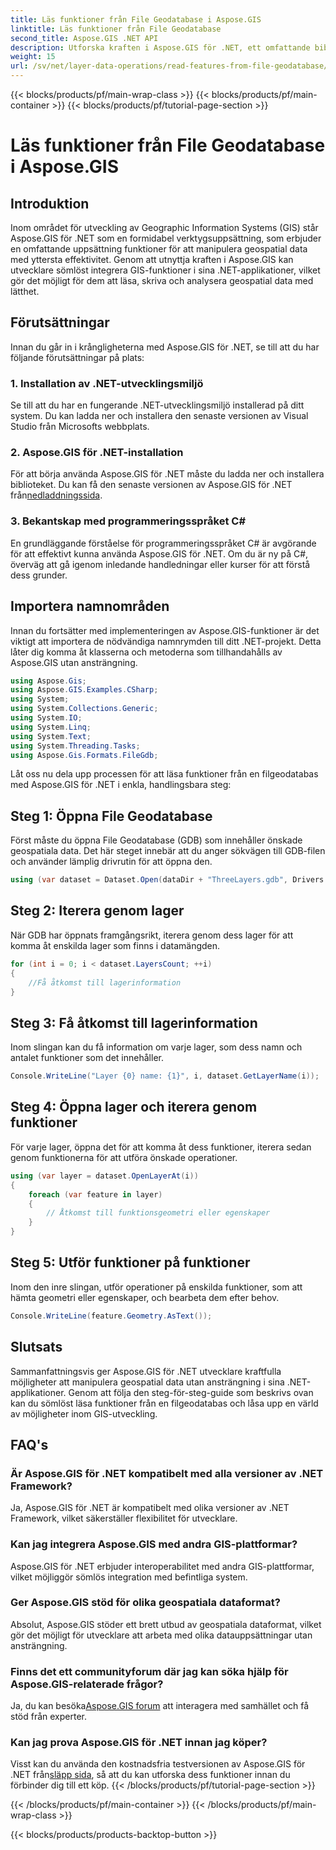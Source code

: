```yaml
---
title: Läs funktioner från File Geodatabase i Aspose.GIS
linktitle: Läs funktioner från File Geodatabase
second_title: Aspose.GIS .NET API
description: Utforska kraften i Aspose.GIS för .NET, ett omfattande bibliotek för geospatial data i .NET-applikationer. Läs, skriv och analysera geospatial data enkelt.
weight: 15
url: /sv/net/layer-data-operations/read-features-from-file-geodatabase/
---
```


{{< blocks/products/pf/main-wrap-class >}}
{{< blocks/products/pf/main-container >}}
{{< blocks/products/pf/tutorial-page-section >}}

# Läs funktioner från File Geodatabase i Aspose.GIS

## Introduktion
Inom området för utveckling av Geographic Information Systems (GIS) står Aspose.GIS för .NET som en formidabel verktygsuppsättning, som erbjuder en omfattande uppsättning funktioner för att manipulera geospatial data med yttersta effektivitet. Genom att utnyttja kraften i Aspose.GIS kan utvecklare sömlöst integrera GIS-funktioner i sina .NET-applikationer, vilket gör det möjligt för dem att läsa, skriva och analysera geospatial data med lätthet.
## Förutsättningar
Innan du går in i krångligheterna med Aspose.GIS för .NET, se till att du har följande förutsättningar på plats:
### 1. Installation av .NET-utvecklingsmiljö
Se till att du har en fungerande .NET-utvecklingsmiljö installerad på ditt system. Du kan ladda ner och installera den senaste versionen av Visual Studio från Microsofts webbplats.
### 2. Aspose.GIS för .NET-installation
 För att börja använda Aspose.GIS för .NET måste du ladda ner och installera biblioteket. Du kan få den senaste versionen av Aspose.GIS för .NET från[nedladdningssida](https://releases.aspose.com/gis/net/).
### 3. Bekantskap med programmeringsspråket C#
En grundläggande förståelse för programmeringsspråket C# är avgörande för att effektivt kunna använda Aspose.GIS för .NET. Om du är ny på C#, överväg att gå igenom inledande handledningar eller kurser för att förstå dess grunder.

## Importera namnområden
Innan du fortsätter med implementeringen av Aspose.GIS-funktioner är det viktigt att importera de nödvändiga namnrymden till ditt .NET-projekt. Detta låter dig komma åt klasserna och metoderna som tillhandahålls av Aspose.GIS utan ansträngning.

```csharp
using Aspose.Gis;
using Aspose.GIS.Examples.CSharp;
using System;
using System.Collections.Generic;
using System.IO;
using System.Linq;
using System.Text;
using System.Threading.Tasks;
using Aspose.Gis.Formats.FileGdb;
```

Låt oss nu dela upp processen för att läsa funktioner från en filgeodatabas med Aspose.GIS för .NET i enkla, handlingsbara steg:
## Steg 1: Öppna File Geodatabase
Först måste du öppna File Geodatabase (GDB) som innehåller önskade geospatiala data. Det här steget innebär att du anger sökvägen till GDB-filen och använder lämplig drivrutin för att öppna den.
```csharp
using (var dataset = Dataset.Open(dataDir + "ThreeLayers.gdb", Drivers.FileGdb))
```
## Steg 2: Iterera genom lager
När GDB har öppnats framgångsrikt, iterera genom dess lager för att komma åt enskilda lager som finns i datamängden.
```csharp
for (int i = 0; i < dataset.LayersCount; ++i)
{
    //Få åtkomst till lagerinformation
}
```
## Steg 3: Få åtkomst till lagerinformation
Inom slingan kan du få information om varje lager, som dess namn och antalet funktioner som det innehåller.
```csharp
Console.WriteLine("Layer {0} name: {1}", i, dataset.GetLayerName(i));
```
## Steg 4: Öppna lager och iterera genom funktioner
För varje lager, öppna det för att komma åt dess funktioner, iterera sedan genom funktionerna för att utföra önskade operationer.
```csharp
using (var layer = dataset.OpenLayerAt(i))
{
    foreach (var feature in layer)
    {
        // Åtkomst till funktionsgeometri eller egenskaper
    }
}
```
## Steg 5: Utför funktioner på funktioner
Inom den inre slingan, utför operationer på enskilda funktioner, som att hämta geometri eller egenskaper, och bearbeta dem efter behov.
```csharp
Console.WriteLine(feature.Geometry.AsText());
```

## Slutsats
Sammanfattningsvis ger Aspose.GIS för .NET utvecklare kraftfulla möjligheter att manipulera geospatial data utan ansträngning i sina .NET-applikationer. Genom att följa den steg-för-steg-guide som beskrivs ovan kan du sömlöst läsa funktioner från en filgeodatabas och låsa upp en värld av möjligheter inom GIS-utveckling.
## FAQ's
### Är Aspose.GIS för .NET kompatibelt med alla versioner av .NET Framework?
Ja, Aspose.GIS för .NET är kompatibelt med olika versioner av .NET Framework, vilket säkerställer flexibilitet för utvecklare.
### Kan jag integrera Aspose.GIS med andra GIS-plattformar?
Aspose.GIS för .NET erbjuder interoperabilitet med andra GIS-plattformar, vilket möjliggör sömlös integration med befintliga system.
### Ger Aspose.GIS stöd för olika geospatiala dataformat?
Absolut, Aspose.GIS stöder ett brett utbud av geospatiala dataformat, vilket gör det möjligt för utvecklare att arbeta med olika datauppsättningar utan ansträngning.
### Finns det ett communityforum där jag kan söka hjälp för Aspose.GIS-relaterade frågor?
 Ja, du kan besöka[Aspose.GIS forum](https://forum.aspose.com/c/gis/33) att interagera med samhället och få stöd från experter.
### Kan jag prova Aspose.GIS för .NET innan jag köper?
 Visst kan du använda den kostnadsfria testversionen av Aspose.GIS för .NET från[släpp sida](https://releases.aspose.com/), så att du kan utforska dess funktioner innan du förbinder dig till ett köp.
{{< /blocks/products/pf/tutorial-page-section >}}

{{< /blocks/products/pf/main-container >}}
{{< /blocks/products/pf/main-wrap-class >}}

{{< blocks/products/products-backtop-button >}}
